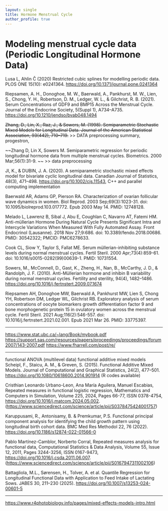 ```yaml
---
layout: single
title: Hormone Menstrual Cycle
author_profile: true
---
```


# Modeling menstrual cycle data (Periodic Longitudinal Hormone Data)

Lusa L, Ahlin Č (2020) Restricted cubic splines for modelling periodic data. PLOS ONE 15(10): e0241364. https://doi.org/10.1371/journal.pone.0241364

Riepsamen, A. H., Donoghoe, M. W., Baerwald, A., Pankhurst, M. W., Lien, S., Chong, Y. H., Robertson, D. M., Ledger, W. L., & Gilchrist, R. B. (2021). Serum Concentrations of GDF9 and BMP15 Across the Menstrual Cycle. Journal of the Endocrine Society, 5(Suppl 1), A734–A735. https://doi.org/10.1210/jendso/bvab048.1494


 
~~Zhang, D., Lin, X., Raz, J., & Sowers, M. (1998). Semiparametric Stochastic Mixed Models for Longitudinal Data. Journal of the American Statistical Association, 93(442), 710–719.~~ >> DATA preprocessing summary, progestron, 

~~Zhang D, Lin X, Sowers M. Semiparametric regression for periodic longitudinal hormone data from multiple menstrual cycles. Biometrics. 2000 Mar;56(1):31-9. ~~ >> data preprocessing 



JI, K., & DUBIN, J. A. (2020). A semiparametric stochastic mixed effects model for bivariate cyclic longitudinal data. Canadian Journal of Statistics, 48(3), 471–498. https://doi.org/10.1002/cjs.11543, C++ and parallel computing implementation 


Baerwald AR, Adams GP, Pierson RA. Characterization of ovarian follicular wave dynamics in women. Biol Reprod. 2003 Sep;69(3):1023-31. doi: 10.1095/biolreprod.103.017772. Epub 2003 May 14. PMID: 12748128.

Melado L, Lawrenz B, Sibal J, Abu E, Coughlan C, Navarro AT, Fatemi HM. Anti-müllerian Hormone During Natural Cycle Presents Significant Intra and Intercycle Variations When Measured With Fully Automated Assay. Front Endocrinol (Lausanne). 2018 Nov 27;9:686. doi: 10.3389/fendo.2018.00686. PMID: 30542322; PMCID: PMC6278633.

Cook CL, Siow Y, Taylor S, Fallat ME. Serum müllerian-inhibiting substance levels during normal menstrual cycles. Fertil Steril. 2000 Apr;73(4):859-61. doi: 10.1016/s0015-0282(99)00639-1. PMID: 10731554.

Sowers, M., McConnell, D., Gast, K., Zheng, H., Nan, B., McCarthy, J. D., & Randolph, J. F. (2010). Anti-Müllerian hormone and inhibin B variability during normal menstrual cycles. Fertility and sterility, 94(4), 1482–1486. https://doi.org/10.1016/j.fertnstert.2009.07.1674

Riepsamen AH, Donoghoe MW, Baerwald A, Pankhurst MW, Lien S, Chong YH, Robertson DM, Ledger WL, Gilchrist RB. Exploratory analysis of serum concentrations of oocyte biomarkers growth differentiation factor 9 and bone morphogenetic protein 15 in ovulatory women across the menstrual cycle. Fertil Steril. 2021 Aug;116(2):546-557. doi: 10.1016/j.fertnstert.2021.02.001. Epub 2021 Mar 26. PMID: 33775397.


---- 

https://www.stat.ubc.ca/~lang/Book/mybook.pdf
https://support.sas.com/resources/papers/proceedings/proceedings/forum2007/143-2007.pdf
https://www.fharrell.com/post/re/

---- 

functional ANOVA (multilevel data)
functional additive mixed models
Scheipl, F., Staicu, A. M., & Greven, S. (2015). Functional Additive Mixed Models. Journal of Computational and Graphical Statistics, 24(2), 477–501. https://doi.org/10.1080/10618600.2014.901914 (R codes available)

Cristhian Leonardo Urbano-Leon, Ana María Aguilera, Manuel Escabias, Repeated measures in functional logistic regression, Mathematics and Computers in Simulation, Volume 225, 2024, Pages 66-77, ISSN 0378-4754, https://doi.org/10.1016/j.matcom.2024.05.002.
(https://www.sciencedirect.com/science/article/pii/S0378475424001757)

Karuppusami, R., Antonisamy, B. & Premkumar, P.S. Functional principal component analysis for identifying the child growth pattern using longitudinal birth cohort data. BMC Med Res Methodol 22, 76 (2022). https://doi.org/10.1186/s12874-022-01566-0

Pablo Martínez-Camblor, Norberto Corral, Repeated measures analysis for functional data, Computational Statistics & Data Analysis, Volume 55, Issue 12, 2011, Pages 3244-3256, ISSN 0167-9473, https://doi.org/10.1016/j.csda.2011.06.007.
(https://www.sciencedirect.com/science/article/pii/S0167947311002106)

Battagliola, M.L., Sørensen, H., Tolver, A. et al. Quantile Regression for Longitudinal Functional Data with Application to Feed Intake of Lactating Sows. JABES 30, 211–230 (2025). https://doi.org/10.1007/s13253-024-00601-5

--- 

https://www.r4photobiology.info/pages/mixed-effects-models-intro.html

